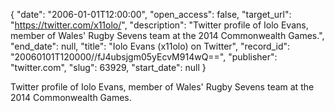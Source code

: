 {
  "date": "2006-01-01T12:00:00", 
  "open_access": false, 
  "target_url": "https://twitter.com/x11olo/", 
  "description": "Twitter profile of Iolo Evans, member of Wales' Rugby Sevens team at the 2014 Commonwealth Games.", 
  "end_date": null, 
  "title": "Iolo Evans (x11olo) on Twitter", 
  "record_id": "20060101T120000//fJ4ubsjgm05yEcvM914wQ==", 
  "publisher": "twitter.com", 
  "slug": 63929, 
  "start_date": null
}

Twitter profile of Iolo Evans, member of Wales' Rugby Sevens team at the 2014 Commonwealth Games.